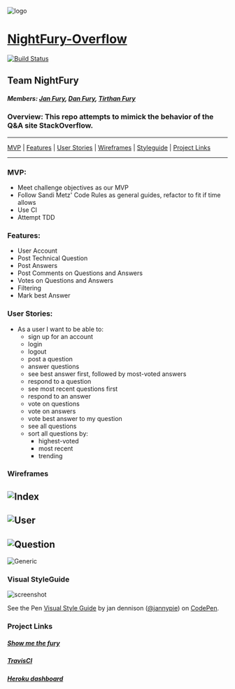 ![logo](app/assets/images/nightfury.jpg)
# [NightFury-Overflow](https://nightfury-overflow.herokuapp.com)
[![Build Status](https://travis-ci.org/cbus-sea-lions-2015/NightFury-Overflow.svg?branch=master)](https://travis-ci.org/cbus-sea-lions-2015/NightFury-Overflow)
## Team NightFury
##### Members: [Jan Fury](http://github.com/jannypie), [Dan Fury](http://github.com/mdmartinez), [Tirthan Fury](http://github.com/theidlemonk)

### Overview: This repo attempts to mimick the behavior of the Q&A site StackOverflow.


---

[MVP](#mvp) | [Features](#features) | [User Stories](#user_stories) | [Wireframes](#wireframes) | [Styleguide](#styleguide) | [Project Links](#links)

---


### <a name="mvp"></a>MVP:
  - Meet challenge objectives as our MVP
  - Follow Sandi Metz' Code Rules as general guides, refactor to fit if time allows
  - Use CI
  - Attempt TDD

### <a name="features"></a>Features:
  - User Account
  - Post Technical Question
  - Post Answers
  - Post Comments on Questions and Answers
  - Votes on Questions and Answers
  - Filtering
  - Mark best Answer

### <a name="user_stories"></a>User Stories:
  - As a user I want to be able to:
    - sign up for an account
    - login
    - logout
    - post a question
    - answer questions
    - see best answer first, followed by most-voted answers
    - respond to a question
    - see most recent questions first
    - respond to an answer
    - vote on questions
    - vote on answers
    - vote best answer to my question
    - see all questions
    - sort all questions by:
      - highest-voted
      - most recent
      - trending

### <a name="wireframes"></a>Wireframes
![Index](app/assets/images/nightfury-mockups/home.png)
---
![User](app/assets/images/nightfury-mockups/user_show.png)
---
![Question](app/assets/images/nightfury-mockups/question_show.png)
---
![Generic](app/assets/images/nightfury-mockups/generic_page.png)

### <a name="styleguide"></a>Visual StyleGuide
![screenshot](app/assets/images/styleguide.jpg)
<p data-height="268" data-theme-id="13917" data-slug-hash="azgooq" data-default-tab="result" data-user="jannypie" class='codepen'>See the Pen <a href='http://codepen.io/jannypie/pen/azgooq/'>Visual Style Guide</a> by jan dennison (<a href='http://codepen.io/jannypie'>@jannypie</a>) on <a href='http://codepen.io'>CodePen</a>.</p>


### <a name="links"></a>Project Links
##### [Show me the fury](https://nightfury-overflow.herokuapp.com/)
##### [TravisCI](https://travis-ci.org/cbus-sea-lions-2015/NightFury-Overflow)
##### [Heroku dashboard](https://dashboard.heroku.com/apps/nightfury-overflow/activity)
